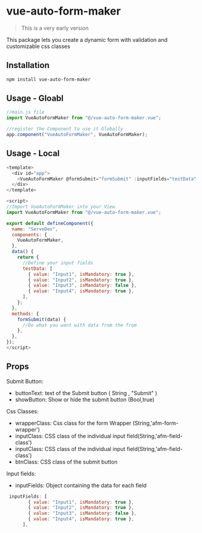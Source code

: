 # vue-auto-form-maker

> This is a very early version

This package lets you create a dynamic form with validation and customizable css classes

## Installation

```bash
npm install vue-auto-form-maker
```

## Usage - Gloabl

```js
//main.js file
import VueAutoFormMaker from "@/vue-auto-form-maker.vue";

//register the Component to use it Globally
app.component("VueAutoFormMaker", VueAutoFormMaker);
```

## Usage - Local

```js
<template>
  <div id="app">
    <VueAutoFormMaker @formSubmit="formSubmit" :inputFields="testData" />
  </div>
</template>

<script>
//Import VueAutoFormMaker into your View
import VueAutoFormMaker from "@/vue-auto-form-maker.vue";

export default defineComponent({
  name: "ServeDev",
  components: {
    VueAutoFormMaker,
  },
  data() {
    return {
      //Define your input fields
      testData: [
        { value: "Input1", isMandatory: true },
        { value: "Input2", isMandatory: true },
        { value: "Input3", isMandatory: false },
        { value: "Input4", isMandatory: true },
      ],
    };
  },
  methods: {
    formSubmit(data) {
      //Do what you want with data from the from
    },
  },
});
</script>
```

## Props

Submit Button:

- buttonText: text of the Submit button ( String , "Submit" )
- showButton: Show or hide the submit button (Bool,true)

Css Classes:

- wrapperClass: Css class for the form Wrapper (String,'afm-form-wrapper')
- inputClass: CSS class of the individual input field(String,'afm-field-class')
- inputClass: CSS class of the individual input field(String,'afm-field-class')
- btnClass: CSS class of the submit button

Input fields:

- inputFields: Object containing the data for each field

```js
 inputFields: [
        { value: "Input1", isMandatory: true },
        { value: "Input2", isMandatory: true },
        { value: "Input3", isMandatory: false },
        { value: "Input4", isMandatory: true },
      ],
```
